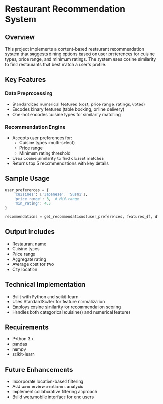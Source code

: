 # Restaurant Recommendation System

## Overview
This project implements a content-based restaurant recommendation system that suggests dining options based on user preferences for cuisine types, price range, and minimum ratings. The system uses cosine similarity to find restaurants that best match a user's profile.

## Key Features

### Data Preprocessing
- Standardizes numerical features (cost, price range, ratings, votes)
- Encodes binary features (table booking, online delivery)
- One-hot encodes cuisine types for similarity matching

### Recommendation Engine
- Accepts user preferences for:
  - Cuisine types (multi-select)
  - Price range 
  - Minimum rating threshold
- Uses cosine similarity to find closest matches
- Returns top 5 recommendations with key details

## Sample Usage
```python
user_preferences = {
    'cuisines': ['Japanese', 'Sushi'],
    'price_range': 3,  # Mid-range
    'min_rating': 4.0
}

recommendations = get_recommendations(user_preferences, features_df, df, cuisines_list)
```

## Output Includes
- Restaurant name
- Cuisine types
- Price range
- Aggregate rating
- Average cost for two
- City location

## Technical Implementation
- Built with Python and scikit-learn
- Uses StandardScaler for feature normalization
- Employs cosine similarity for recommendation scoring
- Handles both categorical (cuisines) and numerical features

## Requirements
- Python 3.x
- pandas
- numpy
- scikit-learn

## Future Enhancements
- Incorporate location-based filtering
- Add user review sentiment analysis
- Implement collaborative filtering approach
- Build web/mobile interface for end users
